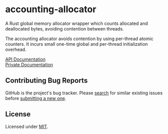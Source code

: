 # accounting-allocator

A Rust global memory allocator wrapper which counts allocated and deallocated bytes, avoiding contention between
threads.

The accounting allocator avoids contention by using per-thread atomic counters. It incurs small one-time global and
per-thread initialization overhead.

[API Documentation](https://privacyresearchgroup.github.io/accounting-allocator-rs/public/accounting_allocator/)  
[Private Documentation](https://privacyresearchgroup.github.io/accounting-allocator-rs/private/accounting_allocator/)  

## Contributing Bug Reports

GitHub is the project's bug tracker. Please
[search](https://github.com/privacyresearchgroup/accounting-allocator-rs/issues) for similar existing issues before
[submitting a new one](https://github.com/privacyresearchgroup/accounting-allocator-rs/issues/new).

## License

Licensed under [MIT](https://opensource.org/licenses/MIT).
